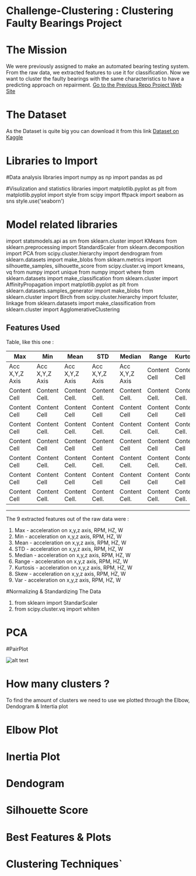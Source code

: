 Challenge-Clustering <a name="TOP"></a>
: Clustering Faulty Bearings Project
===================

# The Mission
We were previously assigned to make an automated bearing testing system.
From the raw data, we extracted features to use it for classification.
Now we want to cluster the faulty bearings with the same characteristics to have a predicting approach on repairment.
[Go to the Previous Repo Project Web Site](https://github.com/JacquesDeclercq/challenge-classification)

# The Dataset
As the Dataset is quite big you can download it from this link
[Dataset on Kaggle](https://www.kaggle.com/isaienkov/bearing-classification?select=bearing_signals.csv)

# Libraries to Import
#Data analysis libraries
import numpy as np 
import pandas as pd 

#Visulization and statistics libraries
import matplotlib.pyplot as plt
from matplotlib.pyplot import style
from scipy import fftpack
import seaborn as sns
style.use('seaborn')

# Model related libraries
import statsmodels.api as sm
from sklearn.cluster import KMeans
from sklearn.preprocessing import StandardScaler
from sklearn.decomposition import PCA
from scipy.cluster.hierarchy import dendrogram
from sklearn.datasets import make_blobs
from sklearn.metrics import silhouette_samples, silhouette_score
from scipy.cluster.vq import kmeans, vq
from numpy import unique
from numpy import where
from sklearn.datasets import make_classification
from sklearn.cluster import AffinityPropagation
import matplotlib.pyplot as plt
from sklearn.datasets.samples_generator import make_blobs
from sklearn.cluster import Birch
from scipy.cluster.hierarchy import fcluster, linkage
from sklearn.datasets import make_classification
from sklearn.cluster import AgglomerativeClustering

## Features Used
Table, like this one :

Max  | Min | Mean  | STD |Median  | Range |Kurtosis  | Skew | Var |
------------- | ------------- | ------------- | ------------- |------------- | ------------- |------------- | ------------- |-------------  |
Acc X,Y,Z Axis  | Acc X,Y,Z Axis  | Acc X,Y,Z Axis  | Acc X,Y,Z Axis  |Acc X,Y,Z Axis  | Content Cell  |Content Cell  | Content Cell  |Content Cell   |
Content Cell  | Content Cell. | Content Cell. | Content Cell. |Content Cell. | Content Cell. |Content Cell. |Content Cell.  |Content Cell.  |
Content Cell  | Content Cell  | Content Cell  | Content Cell  |Content Cell  | Content Cell  |Content Cell  | Content Cell  |Content Cell   |
Content Cell  | Content Cell. | Content Cell. | Content Cell. |Content Cell. | Content Cell. |Content Cell. |Content Cell.  |Content Cell.  |
Content Cell  | Content Cell  | Content Cell  | Content Cell  |Content Cell  | Content Cell  |Content Cell  | Content Cell  |Content Cell   |
Content Cell  | Content Cell. | Content Cell. | Content Cell. |Content Cell. | Content Cell. |Content Cell. |Content Cell.  |Content Cell.  |
Content Cell  | Content Cell  | Content Cell  | Content Cell  |Content Cell  | Content Cell  |Content Cell  | Content Cell  |Content Cell   |
Content Cell  | Content Cell. | Content Cell. | Content Cell. |Content Cell. | Content Cell. |Content Cell. |Content Cell.  |Content Cell.  |

-------------------------------------------------------------------------------------------------------------------------
The 9 extracted features out of the raw data were :

1. Max - acceleration on x,y,z axis, RPM, HZ, W
2. Min - acceleration on x,y,z axis, RPM, HZ, W
3. Mean - acceleration on x,y,z axis, RPM, HZ, W
4. STD - acceleration on x,y,z axis, RPM, HZ, W
5. Median - acceleration on x,y,z axis, RPM, HZ, W
6. Range - acceleration on x,y,z axis, RPM, HZ, W
7. Kurtosis - acceleration on x,y,z axis, RPM, HZ, W
8. Skew - acceleration on x,y,z axis, RPM, HZ, W
9. Var - acceleration on x,y,z axis, RPM, HZ, W

#Normalizing & Standardizing The Data
1. from sklearn import StandarScaler
2. from scipy.cluster.vq import whiten

# PCA

#PairPlot

![alt text](https://github.com/[username]/[reponame]/blob/[branch]/image.jpg?raw=true)

# How many clusters ?
To find the amount of clusters we need to use we plotted through the Elbow, Dendogram & Intertia plot

# Elbow Plot

# Inertia Plot

# Dendogram

# Silhouette Score

# Best Features & Plots

# Clustering Techniques`
